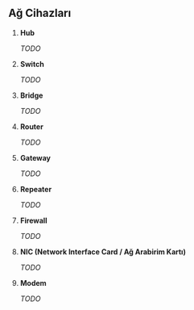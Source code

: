 ## Ağ Cihazları

1. **Hub**

	*TODO*

2. **Switch**
	
	*TODO*

3. **Bridge**

	*TODO*

4. **Router**

	*TODO*

5. **Gateway**

	*TODO*

6. **Repeater**

	*TODO*

7. **Firewall**

	*TODO*

8. **NIC (Network Interface Card / Ağ Arabirim Kartı)**

	*TODO*

9. **Modem**

	*TODO*

